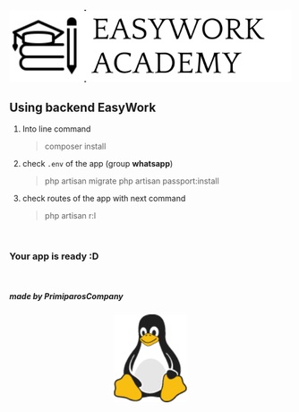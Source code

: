 <p align="center"><a href="https://easywork-frontend.vercel.app/" target="_blank"><img src="./public/assets/Frame%204.svg" width="530"></a></p>


Using backend EasyWork
---

1. Into line command
   > composer install 
2. check `.env` of the app (group **whatsapp**) 
   > php artisan migrate
   > php artisan passport:install
3. check routes of the app with next command
   > php artisan r:l


<br>

### Your app is ready :D

<br>

##### made by PrimiparosCompany
<p align="center"><a href="#" target="_blank"><img src="./public/images/tux.png" width="130"></a></p>
